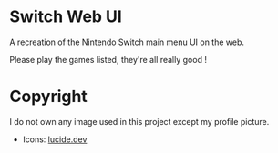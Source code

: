 # Switch Web UI

A recreation of the Nintendo Switch main menu UI on the web.

Please play the games listed, they're all really good !

# Copyright

I do not own any image used in this project except my profile picture.

- Icons: [lucide.dev](https://lucide.dev)